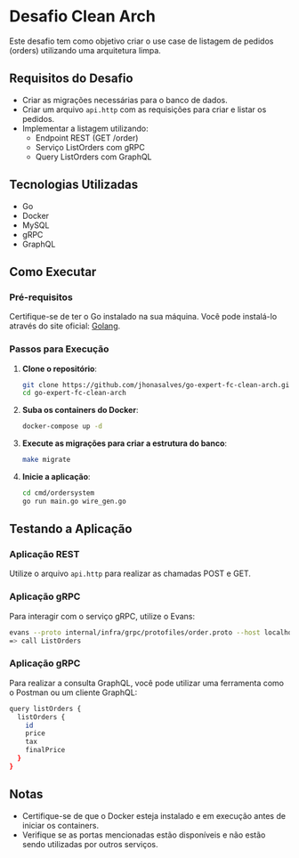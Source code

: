 # Desafio Clean Arch

Este desafio tem como objetivo criar o use case de listagem de pedidos (orders) utilizando uma arquitetura limpa.

## Requisitos do Desafio

- Criar as migrações necessárias para o banco de dados.
- Criar um arquivo `api.http` com as requisições para criar e listar os pedidos.
- Implementar a listagem utilizando:
  - Endpoint REST (GET /order)
  - Serviço ListOrders com gRPC
  - Query ListOrders com GraphQL

## Tecnologias Utilizadas

- Go
- Docker
- MySQL
- gRPC
- GraphQL

## Como Executar

### Pré-requisitos
Certifique-se de ter o Go instalado na sua máquina. Você pode instalá-lo através do site oficial: [Golang](https://golang.org/).

### Passos para Execução

1. **Clone o repositório**:
   ```bash
   git clone https://github.com/jhonasalves/go-expert-fc-clean-arch.git
   cd go-expert-fc-clean-arch
   ```

2. **Suba os containers do Docker**:
    ```bash
    docker-compose up -d
    ```

3. **Execute as migrações para criar a estrutura do banco**:
    ```bash
    make migrate
    ```

4. **Inicie a aplicação**:
    ```bash
    cd cmd/ordersystem
    go run main.go wire_gen.go
    ```

## Testando a Aplicação

### Aplicação REST

Utilize o arquivo `api.http` para realizar as chamadas POST e GET.

### Aplicação gRPC

Para interagir com o serviço gRPC, utilize o Evans:
```bash
evans --proto internal/infra/grpc/protofiles/order.proto --host localhost --port 50051
=> call ListOrders
```

### Aplicação gRPC
Para realizar a consulta GraphQL, você pode utilizar uma ferramenta como o Postman ou um cliente GraphQL:
```bash
query listOrders {
  listOrders {
    id
    price
    tax
    finalPrice
  }
}
```

## Notas
- Certifique-se de que o Docker esteja instalado e em execução antes de iniciar os containers.
- Verifique se as portas mencionadas estão disponíveis e não estão sendo utilizadas por outros serviços.
